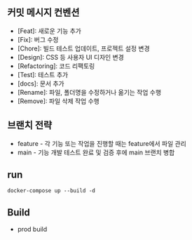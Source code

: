 ## 커밋 메시지 컨벤션 
- [Feat]: 새로운 기능 추가
- [Fix]: 버그 수정
- [Chore]: 빌드 테스트 업데이트, 프로젝트 설정 변경
- [Design]: CSS 등 사용자 UI 디자인 변경
- [Refactoring]: 코드 리팩토링
- [Test]: 테스트 추가
- [docs]: 문서 추가
- [Rename]: 파일, 폴더명을 수정하거나 옮기는 작업 수행
- [Remove]: 파일 삭제 작업 수행

## 브랜치 전략
- feature - 각 기능 또는 작업을 진행할 때는 feature에서 파일 관리
- main - 기능 개발 테스트 완료 및 검증 후에 main 브랜치 병합

## run
```shell
docker-compose up --build -d
```

## Build
- prod build